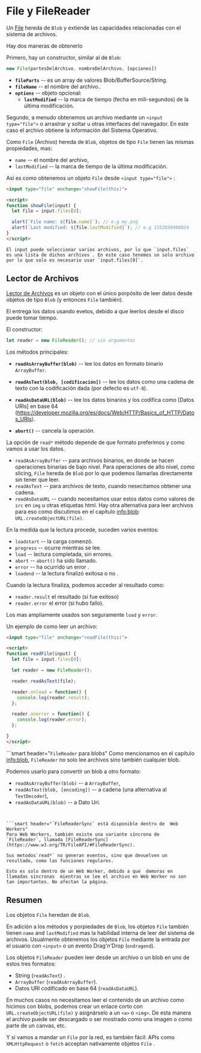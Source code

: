 # File y FileReader

Un [File](https://www.w3.org/TR/FileAPI/#dfn-file) hereda de `Blob` y extiende las capacidades relacionadas con el sistema de archivos.

Hay dos maneras de obtenerlo

Primero, hay un constructor, similar al de `Blob`:

```js
new File(partesDelArchivo, nombreDelArchivo, [opciones])
```

- **`fileParts`** -- es un array de valores Blob/BufferSource/String.
- **`fileName`** -- el nombre del archivo..
- **`options`** -- objeto opcional:
    - **`lastModified`** -- la  marca de tiempo (fecha en mili-segundos) de la última modificación.

Segundo, a menudo obtenemos un archivo mediante un `<input type="file">` o arrastrar y soltar u otras interfaces del navegador. En este caso el archivo obtiene la información del Sistema Operativo.

Como `File` (Archivo) hereda de `Blob`, objetos de tipo `File` tienen las mismas propiedades, mas:
- `name` -- el nombre del archivo,
- `lastModified` -- la marca de tiempo de la última modificación.

Así es como obtenemos un objeto `File` desde `<input type="file">` :

```html run
<input type="file" onchange="showFile(this)">

<script>
function showFile(input) {
  let file = input.files[0];

  alert(`File name: ${file.name}`); // e.g my.png
  alert(`Last modified: ${file.lastModified}`); // e.g 1552830408824
}
</script>
```

```smart
El input puede seleccionar varios archivos, por lo que `input.files` es una lista de dichos archivos . En este caso tenemos un solo archivo por lo que solo es necesario usar `input.files[0]`.
```

## Lector de Archivos 

[Lector de Archivos](https://www.w3.org/TR/FileAPI/#dfn-filereader) es un objeto con el único porpósito de leer datos desde  objetos  de tipo `Blob` (y entonces `File` también).

El entrega los datos usando evetos, debido a que leerlos desde el disco puede tomar tiempo.

El constructor:

```js
let reader = new FileReader(); // sin argumentos
```

Los métodos principales:

- **`readAsArrayBuffer(blob)`** -- lee los datos en formato binario `ArrayBuffer`.
- **`readAsText(blob, [codificación])`** -- lee los datos como una cadena de texto con la codificación dada (por defecto es `utf-8`).
- **`readAsDataURL(blob)`** -- lee los datos binarios y los codifica como [Datos URIs] en base 64 (https://developer.mozilla.org/es/docs/Web/HTTP/Basics_of_HTTP/Datos_URIs).

- **`abort()`** -- cancela la operación.

La opción de `read*` método depende de que formato preferimos y como vamos a usar los datos.

- `readAsArrayBuffer` -- para archivos binarios, en donde se hacen operaciones binarias de bajo nivel. Para operaciones de alto nivel, como slicing, `File` hereda de `Blob` por lo que podemos llamarlas directamente sin tener que leer.
- `readAsText` -- para archivos de texto, cuando nesecitamos obtener una cadena.
- `readAsDataURL` -- cuando necesitamos usar estos datos como valores de `src` en `img` u otras etiquetas html. Hay otra alternativa para leer archivos para eso como discutimos en el capítulo <info:blob>: `URL.createObjectURL(file)`.

En la medida que la lectura procede, suceden varios eventos:
- `loadstart` -- la carga comenzó.
- `progress` -- ocurre mientras se lee.
- `load` -- lectura completada, sin errores.
- `abort` -- `abort()` ha sido llamado.
- `error` -- ha ocurrido un error .
- `loadend` -- la lectura finalizó exitosa o no .

Cuando la lectura finaliza, podemos acceder al resultado como:
- `reader.result` el resultado (si fue exitoso)
- `reader.error` el error (si hubo fallo).

Los mas ampliamente usados son seguramente `load` y `error`. 

Un ejemplo de como leer un archivo:

```html run
<input type="file" onchange="readFile(this)">

<script>
function readFile(input) {
  let file = input.files[0];

  let reader = new FileReader();

  reader.readAsText(file);

  reader.onload = function() {
    console.log(reader.result);
  };

  reader.onerror = function() {
    console.log(reader.error);
  };

}
</script>
```

```smart header="`FileReader` para blobs"
Como mencionamos en el capítulo <info:blob>, `FileReader` no solo lee archivos sino también cualquier blob.

Podemos usarlo para convertir un blob a otro formato:
- `readAsArrayBuffer(blob)` -- a `ArrayBuffer`,
- `readAsText(blob, [encoding])` -- a cadena (una alternativa al `TextDecoder`),
- `readAsDataURL(blob)` -- a Dato Uri.
```


```smart header="`FileReaderSync` está disponible dentro de  Web Workers"
Para Web Workers, también existe una variante síncrona de `FileReader`, llamada [FileReaderSync](https://www.w3.org/TR/FileAPI/#FileReaderSync).

Sus metodos`read*` no generan eventos, sino que devuelven un resultado, como las funciones regulares.

Esto es solo dentro de un Web Worker, debido a que  demoras en  llamadas síncronas  mientras se lee el archivo en Web Worker no son tan importantes. No afectan la página.

```

## Resumen

Los objetos `File` heredan de  `Blob`.

En adición a los métodos y porpiedades de `Blob`, los objetos `File` también tienen `name` and `lastModified` mas la habilidad interna de leer del sistema de archivos. Usualmente obtenemos los objetos `File` mediante la entrada por el usuario con `<input>` o un evento Drag'n'Drop (`ondragend`).


Los objetos `FileReader` pueden leer desde un archivo o un blob en uno de estos tres formatos:
- String (`readAsText`) .
- `ArrayBuffer` (`readAsArrayBuffer`).
- Datos URI codificado en base 64 (`readAsDataURL`).

En muchos casos no necesitamos leer el contenido de un archivo como hicimos con blobs, podemos crear un enlace corto con `URL.createObjectURL(file)` y asignárselo a un `<a>` o `<img>`. De esta manera el archivo puede ser descargado o ser mostrado como una imagen o como parte de un canvas, etc.



Y si vamos a mandar un `File` por la red, es también fácil: APIs como `XMLHttpRequest` o `fetch` acceptan nativamente objetos `File` . 

